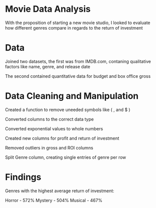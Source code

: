 # Movie Data Analysis

With the proposition of starting a new movie studio, I looked to evaluate how different genres compare in regards to the return of investment

# Data

Joined two datasets, the first was from IMDB.com, contaning qualitative factors like name, genre, and release date 

The second contained quantitative data for budget and box office gross 

# Data Cleaning and Manipulation

Created a function to remove uneeded symbols like ( , and $ )

Converted columns to the correct data type

Converted exponential values to whole numbers

Created new columns for profit and return of investment

Removed outliers in gross and ROI columns

Split Genre column, creating single entries of genre per row

# Findings

Genres with the highest average return of investment:

Horror - 572%
Mystery - 504%
Musical - 467%
